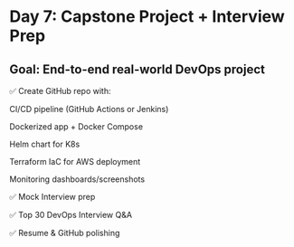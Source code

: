 # Day 7: Capstone Project + Interview Prep

## Goal: End-to-end real-world DevOps project

✅ Create GitHub repo with:

CI/CD pipeline (GitHub Actions or Jenkins)

Dockerized app + Docker Compose

Helm chart for K8s

Terraform IaC for AWS deployment

Monitoring dashboards/screenshots

✅ Mock Interview prep

✅ Top 30 DevOps Interview Q&A

✅ Resume & GitHub polishing
